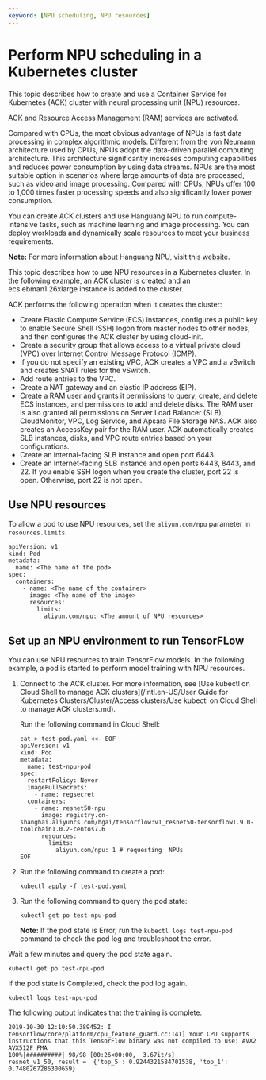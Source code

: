 ```yaml
---
keyword: [NPU scheduling, NPU resources]
---
```


# Perform NPU scheduling in a Kubernetes cluster

This topic describes how to create and use a Container Service for Kubernetes \(ACK\) cluster with neural processing unit \(NPU\) resources.

ACK and Resource Access Management \(RAM\) services are activated.

Compared with CPUs, the most obvious advantage of NPUs is fast data processing in complex algorithmic models. Different from the von Neumann architecture used by CPUs, NPUs adopt the data-driven parallel computing architecture. This architecture significantly increases computing capabilities and reduces power consumption by using data streams. NPUs are the most suitable option in scenarios where large amounts of data are processed, such as video and image processing. Compared with CPUs, NPUs offer 100 to 1,000 times faster processing speeds and also significantly lower power consumption.

You can create ACK clusters and use Hanguang NPU to run compute-intensive tasks, such as machine learning and image processing. You can deploy workloads and dynamically scale resources to meet your business requirements.

**Note:** For more information about Hanguang NPU, visit [this website](https://www.t-head.cn/).

This topic describes how to use NPU resources in a Kubernetes cluster. In the following example, an ACK cluster is created and an ecs.ebman1.26xlarge instance is added to the cluster.

ACK performs the following operation when it creates the cluster:

-   Create Elastic Compute Service \(ECS\) instances, configures a public key to enable Secure Shell \(SSH\) logon from master nodes to other nodes, and then configures the ACK cluster by using cloud-init.
-   Create a security group that allows access to a virtual private cloud \(VPC\) over Internet Control Message Protocol \(ICMP\).
-   If you do not specify an existing VPC, ACK creates a VPC and a vSwitch and creates SNAT rules for the vSwitch.
-   Add route entries to the VPC.
-   Create a NAT gateway and an elastic IP address \(EIP\).
-   Create a RAM user and grants it permissions to query, create, and delete ECS instances, and permissions to add and delete disks. The RAM user is also granted all permissions on Server Load Balancer \(SLB\), CloudMonitor, VPC, Log Service, and Apsara File Storage NAS. ACK also creates an AccessKey pair for the RAM user. ACK automatically creates SLB instances, disks, and VPC route entries based on your configurations.
-   Create an internal-facing SLB instance and open port 6443.
-   Create an Internet-facing SLB instance and open ports 6443, 8443, and 22. If you enable SSH logon when you create the cluster, port 22 is open. Otherwise, port 22 is not open.

## Use NPU resources

To allow a pod to use NPU resources, set the `aliyun.com/npu` parameter in `resources.limits`.

```
apiVersion: v1
kind: Pod
metadata:
  name: <The name of the pod>
spec:
  containers:
    - name: <The name of the container>
      image: <The name of the image>
      resources:
        limits:
          aliyun.com/npu: <The amount of NPU resources>
```

## Set up an NPU environment to run TensorFLow

You can use NPU resources to train TensorFlow models. In the following example, a pod is started to perform model training with NPU resources.

1.  Connect to the ACK cluster. For more information, see [Use kubectl on Cloud Shell to manage ACK clusters](/intl.en-US/User Guide for Kubernetes Clusters/Cluster/Access clusters/Use kubectl on Cloud Shell to manage ACK clusters.md).

    Run the following command in Cloud Shell:

    ```
    cat > test-pod.yaml <<- EOF
    apiVersion: v1
    kind: Pod
    metadata:
      name: test-npu-pod
    spec:
      restartPolicy: Never
      imagePullSecrets:
        - name: regsecret
      containers:
        - name: resnet50-npu
          image: registry.cn-shanghai.aliyuncs.com/hgai/tensorflow:v1_resnet50-tensorflow1.9.0-toolchain1.0.2-centos7.6
          resources:
            limits:
              aliyun.com/npu: 1 # requesting  NPUs
    EOF
    ```

2.  Run the following command to create a pod:

    ```
    kubectl apply -f test-pod.yaml
    ```

3.  Run the following command to query the pod state:

    ```
    kubectl get po test-npu-pod
    ```

    **Note:** If the pod state is Error, run the `kubectl logs test-npu-pod` command to check the pod log and troubleshoot the error.


Wait a few minutes and query the pod state again.

```
kubectl get po test-npu-pod
```

If the pod state is Completed, check the pod log again.

```
kubectl logs test-npu-pod
```

The following output indicates that the training is complete.

```
2019-10-30 12:10:50.389452: I tensorflow/core/platform/cpu_feature_guard.cc:141] Your CPU supports instructions that this TensorFlow binary was not compiled to use: AVX2 AVX512F FMA
100%|##########| 98/98 [00:26<00:00,  3.67it/s]
resnet_v1_50, result =  {'top_5': 0.9244321584701538, 'top_1': 0.7480267286300659}
```

